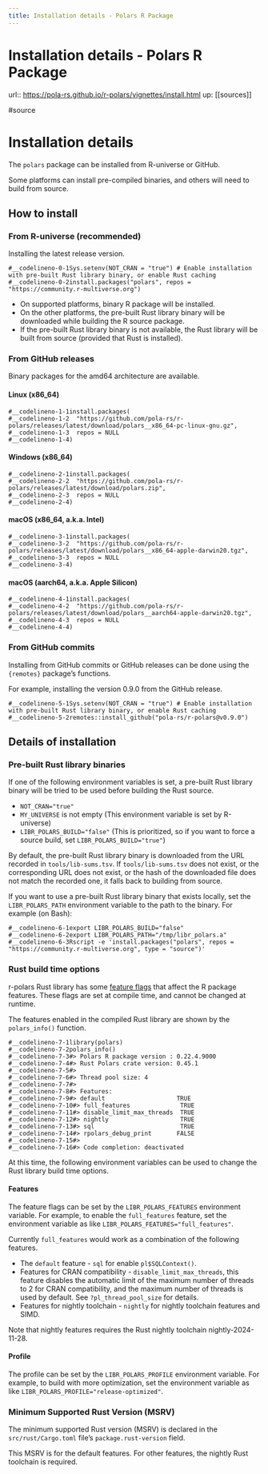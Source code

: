 ```yaml
---
title: Installation details - Polars R Package
---
```


# Installation details - Polars R Package

url:: https://pola-rs.github.io/r-polars/vignettes/install.html
up: [[sources]]

#source

# Installation details

The `polars` package can be installed from R-universe or GitHub.

Some platforms can install pre-compiled binaries, and others will need to build from source.

## How to install

### From R-universe (recommended)

Installing the latest release version.  

    #__codelineno-0-1Sys.setenv(NOT_CRAN = "true") # Enable installation with pre-built Rust library binary, or enable Rust caching
    #__codelineno-0-2install.packages("polars", repos = "https://community.r-multiverse.org")
* On supported platforms, binary R package will be installed.
* On the other platforms, the pre-built Rust library binary will be downloaded while building the R source package.
* If the pre-built Rust library binary is not available, the Rust library will be built from source (provided that Rust is installed).

### From GitHub releases

Binary packages for the amd64 architecture are available.

#### Linux (x86_64)

    #__codelineno-1-1install.packages(
    #__codelineno-1-2  "https://github.com/pola-rs/r-polars/releases/latest/download/polars__x86_64-pc-linux-gnu.gz",
    #__codelineno-1-3  repos = NULL
    #__codelineno-1-4)
#### Windows (x86_64)

    #__codelineno-2-1install.packages(
    #__codelineno-2-2  "https://github.com/pola-rs/r-polars/releases/latest/download/polars.zip",
    #__codelineno-2-3  repos = NULL
    #__codelineno-2-4)
#### macOS (x86_64, a.k.a. Intel)

    #__codelineno-3-1install.packages(
    #__codelineno-3-2  "https://github.com/pola-rs/r-polars/releases/latest/download/polars__x86_64-apple-darwin20.tgz",
    #__codelineno-3-3  repos = NULL
    #__codelineno-3-4)
#### macOS (aarch64, a.k.a. Apple Silicon)

    #__codelineno-4-1install.packages(
    #__codelineno-4-2  "https://github.com/pola-rs/r-polars/releases/latest/download/polars__aarch64-apple-darwin20.tgz",
    #__codelineno-4-3  repos = NULL
    #__codelineno-4-4)
### From GitHub commits

Installing from GitHub commits or GitHub releases can be done using the `{remotes}` package’s functions.

For example, installing the version 0.9.0 from the GitHub release.  

    #__codelineno-5-1Sys.setenv(NOT_CRAN = "true") # Enable installation with pre-built Rust library binary, or enable Rust caching
    #__codelineno-5-2remotes::install_github("pola-rs/r-polars@v0.9.0")
## Details of installation

### Pre-built Rust library binaries

If one of the following environment variables is set, a pre-built Rust library binary will be tried to be used before building the Rust source.

* `NOT_CRAN="true"`
* `MY_UNIVERSE` is not empty (This environment variable is set by R-universe)
* `LIBR_POLARS_BUILD="false"` (This is prioritized, so if you want to force a source build, set `LIBR_POLARS_BUILD="true"`)

By default, the pre-built Rust library binary is downloaded from the URL recorded in `tools/lib-sums.tsv`. If `tools/lib-sums.tsv` does not exist, or the corresponding URL does not exist, or the hash of the downloaded file does not match the recorded one, it falls back to building from source.

If you want to use a pre-built Rust library binary that exists locally, set the `LIBR_POLARS_PATH` environment variable to the path to the binary. For example (on Bash):  

    #__codelineno-6-1export LIBR_POLARS_BUILD="false"
    #__codelineno-6-2export LIBR_POLARS_PATH="/tmp/libr_polars.a"
    #__codelineno-6-3Rscript -e 'install.packages("polars", repos = "https://community.r-multiverse.org", type = "source")'
### Rust build time options

r-polars Rust library has some [feature flags](https://doc.rust-lang.org/cargo/reference/features.html) that affect the R package features. These flags are set at compile time, and cannot be changed at runtime.

The features enabled in the compiled Rust library are shown by the `polars_info()` function.  

    #__codelineno-7-1library(polars)
    #__codelineno-7-2polars_info()
    #__codelineno-7-3#> Polars R package version : 0.22.4.9000
    #__codelineno-7-4#> Rust Polars crate version: 0.45.1
    #__codelineno-7-5#> 
    #__codelineno-7-6#> Thread pool size: 4 
    #__codelineno-7-7#> 
    #__codelineno-7-8#> Features:                               
    #__codelineno-7-9#> default                    TRUE
    #__codelineno-7-10#> full_features              TRUE
    #__codelineno-7-11#> disable_limit_max_threads  TRUE
    #__codelineno-7-12#> nightly                    TRUE
    #__codelineno-7-13#> sql                        TRUE
    #__codelineno-7-14#> rpolars_debug_print       FALSE
    #__codelineno-7-15#> 
    #__codelineno-7-16#> Code completion: deactivated
At this time, the following environment variables can be used to change the Rust library build time options.

#### Features

The feature flags can be set by the `LIBR_POLARS_FEATURES` environment variable. For example, to enable the `full_features` feature, set the environment variable as like `LIBR_POLARS_FEATURES="full_features"`.

Currently `full_features` would work as a combination of the following features.

* The `default` feature - `sql` for enable `pl$SQLContext()`.
* Features for CRAN compatibility - `disable_limit_max_threads`, this feature disables the automatic limit of the maximum number of threads to 2 for CRAN compatibility, and the maximum number of threads is used by default. See `?pl_thread_pool_size` for details.
* Features for nightly toolchain - `nightly` for nightly toolchain features and SIMD.

Note that nightly features requires the Rust nightly toolchain nightly-2024-11-28.

#### Profile

The profile can be set by the `LIBR_POLARS_PROFILE` environment variable. For example, to build with more optimization, set the environment variable as like `LIBR_POLARS_PROFILE="release-optimized"`.

### Minimum Supported Rust Version (MSRV)

The minimum supported Rust version (MSRV) is declared in the `src/rust/Cargo.toml` file’s `package.rust-version` field.

This MSRV is for the default features. For other features, the nightly Rust toolchain is required.
